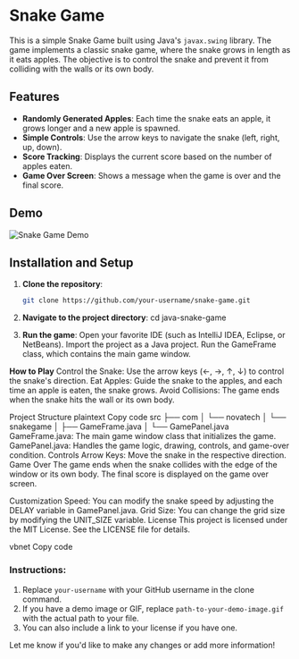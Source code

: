 # Snake Game

This is a simple Snake Game built using Java's `javax.swing` library. The game implements a classic snake game, where the snake grows in length as it eats apples. The objective is to control the snake and prevent it from colliding with the walls or its own body.

## Features

- **Randomly Generated Apples**: Each time the snake eats an apple, it grows longer and a new apple is spawned.
- **Simple Controls**: Use the arrow keys to navigate the snake (left, right, up, down).
- **Score Tracking**: Displays the current score based on the number of apples eaten.
- **Game Over Screen**: Shows a message when the game is over and the final score.

## Demo

![Snake Game Demo](path-to-your-demo-image.gif)

## Installation and Setup

1. **Clone the repository**:
   ```bash
   git clone https://github.com/your-username/snake-game.git

2. **Navigate to the project directory**:
   cd java-snake-game

3. **Run the game**:
  Open your favorite IDE (such as IntelliJ IDEA, Eclipse, or NetBeans).
  Import the project as a Java project.
  Run the GameFrame class, which contains the main game window.

**How to Play**
Control the Snake: Use the arrow keys (←, →, ↑, ↓) to control the snake's direction.
Eat Apples: Guide the snake to the apples, and each time an apple is eaten, the snake grows.
Avoid Collisions: The game ends when the snake hits the wall or its own body.

Project Structure
plaintext
Copy code
src
├── com
│   └── novatech
│       └── snakegame
│           ├── GameFrame.java
│           └── GamePanel.java
GameFrame.java: The main game window class that initializes the game.
GamePanel.java: Handles the game logic, drawing, controls, and game-over condition.
Controls
Arrow Keys: Move the snake in the respective direction.
Game Over
The game ends when the snake collides with the edge of the window or its own body. The final score is displayed on the game over screen.

Customization
Speed: You can modify the snake speed by adjusting the DELAY variable in GamePanel.java.
Grid Size: You can change the grid size by modifying the UNIT_SIZE variable.
License
This project is licensed under the MIT License. See the LICENSE file for details.

vbnet
Copy code

### Instructions:
1. Replace `your-username` with your GitHub username in the clone command.
2. If you have a demo image or GIF, replace `path-to-your-demo-image.gif` with the actual path to your file.
3. You can also include a link to your license if you have one.

Let me know if you'd like to make any changes or add more information!

